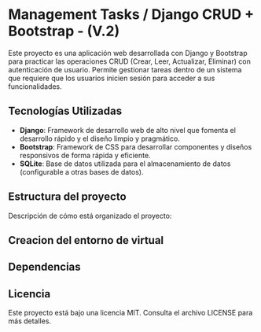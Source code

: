 # Management Tasks / Django CRUD + Bootstrap - (V.2)
Este proyecto es una aplicación web desarrollada con Django y Bootstrap para practicar las operaciones CRUD (Crear, Leer, Actualizar, Eliminar) con autenticación de usuario. Permite gestionar tareas dentro de un sistema que requiere que los usuarios inicien sesión para acceder a sus funcionalidades.

## Tecnologías Utilizadas
- **Django**: Framework de desarrollo web de alto nivel que fomenta el desarrollo rápido y el diseño limpio y pragmático.
- **Bootstrap**: Framework de CSS para desarrollar componentes y diseños responsivos de forma rápida y eficiente.
- **SQLite**: Base de datos utilizada para el almacenamiento de datos (configurable a otras bases de datos).

## Estructura del proyecto
Descripción de cómo está organizado el proyecto:

## Creacion del entorno de virtual

## Dependencias

## Licencia
Este proyecto está bajo una licencia MIT. Consulta el archivo LICENSE para más detalles.
